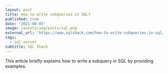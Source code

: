 ```yaml
---
layout: post
title: How to write subqueries in SQL?
published: true
date: '2021-08-03'
image: /assets/img/posts/sql.png
external_url: 'https://www.sqlshack.com/how-to-write-subqueries-in-sql/'
tags:
  - sql server
subtitle: SQL Shack
---
```

This article briefly explains how to write a subquery in SQL by providing examples.

